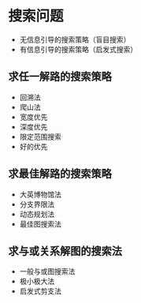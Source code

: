 ﻿# 搜索问题
 - 无信息引导的搜索策略（盲目搜索）
 - 有信息引导的搜索策略（启发式搜索）
## 求任一解路的搜索策略
 - 回溯法
 - 爬山法
 - 宽度优先
 - 深度优先
 - 限定范围搜索
 - 好的优先
## 求最佳解路的搜索策略
 - 大英博物馆法
 - 分支界限法
 - 动态规划法
 - 最佳图搜索法
## 求与或关系解图的搜索法
 - 一般与或图搜索法
 - 极小极大法
 - 启发式剪支法





